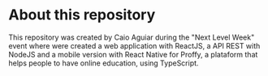 # About this repository
This repository was created by Caio Aguiar during the "Next Level Week" event where were created a web application with ReactJS, a API REST with NodeJS and a mobile version with React Native for Proffy, a plataform that helps people to have online education, using TypeScript.